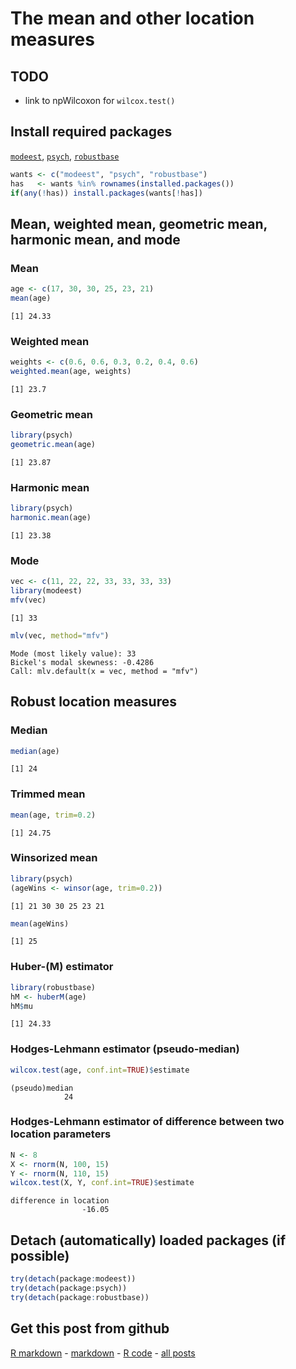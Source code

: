The mean and other location measures
=========================

TODO
-------------------------

 - link to npWilcoxon for `wilcox.test()`

Install required packages
-------------------------

[`modeest`](http://cran.r-project.org/package=modeest), [`psych`](http://cran.r-project.org/package=psych), [`robustbase`](http://cran.r-project.org/package=robustbase)


```r
wants <- c("modeest", "psych", "robustbase")
has   <- wants %in% rownames(installed.packages())
if(any(!has)) install.packages(wants[!has])
```


Mean, weighted mean, geometric mean, harmonic mean, and mode
-------------------------

### Mean


```r
age <- c(17, 30, 30, 25, 23, 21)
mean(age)
```

```
[1] 24.33
```


### Weighted mean


```r
weights <- c(0.6, 0.6, 0.3, 0.2, 0.4, 0.6)
weighted.mean(age, weights)
```

```
[1] 23.7
```


### Geometric mean


```r
library(psych)
geometric.mean(age)
```

```
[1] 23.87
```


### Harmonic mean


```r
library(psych)
harmonic.mean(age)
```

```
[1] 23.38
```


### Mode


```r
vec <- c(11, 22, 22, 33, 33, 33, 33)
library(modeest)
mfv(vec)
```

```
[1] 33
```

```r
mlv(vec, method="mfv")
```

```
Mode (most likely value): 33 
Bickel's modal skewness: -0.4286 
Call: mlv.default(x = vec, method = "mfv") 
```


Robust location measures
-------------------------

### Median


```r
median(age)
```

```
[1] 24
```


### Trimmed mean


```r
mean(age, trim=0.2)
```

```
[1] 24.75
```


### Winsorized mean


```r
library(psych)
(ageWins <- winsor(age, trim=0.2))
```

```
[1] 21 30 30 25 23 21
```

```r
mean(ageWins)
```

```
[1] 25
```


### Huber-\(M\) estimator


```r
library(robustbase)
hM <- huberM(age)
hM$mu
```

```
[1] 24.33
```


### Hodges-Lehmann estimator (pseudo-median)


```r
wilcox.test(age, conf.int=TRUE)$estimate
```

```
(pseudo)median 
            24 
```


### Hodges-Lehmann estimator of difference between two location parameters


```r
N <- 8
X <- rnorm(N, 100, 15)
Y <- rnorm(N, 110, 15)
wilcox.test(X, Y, conf.int=TRUE)$estimate
```

```
difference in location 
                -16.05 
```


Detach (automatically) loaded packages (if possible)
-------------------------


```r
try(detach(package:modeest))
try(detach(package:psych))
try(detach(package:robustbase))
```


Get this post from github
----------------------------------------------

[R markdown](https://github.com/dwoll/RExRepos/raw/master/Rmd/mean.Rmd) - [markdown](https://github.com/dwoll/RExRepos/raw/master/md/mean.md) - [R code](https://github.com/dwoll/RExRepos/raw/master/R/mean.R) - [all posts](https://github.com/dwoll/RExRepos)
